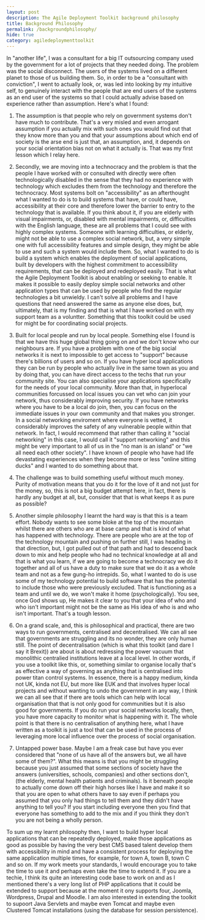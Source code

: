 ```yaml
---
layout: post
description: The Agile Deployment Toolkit background philosophy
title: Background Philosophy
permalink: /backgroundphilosophy/
hide: true
category: agiledeploymenttoolkit
---
```


In "another life", I was a consultant for a big IT outsourcing company used by the government for a lot of projects that they needed doing. The problem was the social disconnect. The users of the systems lived on a different planet to those of us building them. So, in order to be a "consultant with conviction", I went to actually look, or, was led into looking by my intuitive self, to genuinely interact with the people that are end users of the systems as an end user of the systems so that I could actually advise based on experience rather than assumption. Here's what I found:

1. The assumption is that people who rely on government systems don't have much to contribute. That's a very misled and even arrogant assumption if you actually mix with such ones you would find out that they know more than you and that your assumptions about which end of society is the arse end is just that, an assumption, and, it depends on your social orientation bias not on what it actually is. That was my first lesson which I relay here. 

2. Secondly, we are moving into a technocracy and the problem is that the people I have worked with or consulted with directly were often technologically disabled in the sense that they had no experience with technology which excludes them from the technology and therefore the technocracy. Most systems bolt on "accessibility" as an afterthought what I wanted to do is to build systems that have, or could have, accessibility at their core and therefore lower the barrier to entry to the technology that is available. If you think about it, if you are elderly with visual impairments, or, disabled with mental impairments, or, difficulties with the English language, these are all problems that I could see with highly complex systems. Someone with learning difficulties, or elderly, might not be able to use a complex social network, but, a very simple one with full accessibility features and simple design, they might be able to use and such a system would include them. So, what I wanted to do is build a system which enables the deployment of social applications, built by developers with the highest commitment to accessibility requirements, that can be deployed and redeployed easily. That is what the Agile Deployment Toolkit is about enabling or seeking to enable. It makes it possible to easily deploy simple social networks and other application types that can be used by people who find the regular technologies a bit unwieldy. I can't solve all problems and I have questions that need answered the same as anyone else does, but, ultimately, that is my finding and that is what I have worked on with my support team as a voluntter. Something that this toolkit could be used for might be for coordinating social projects. 

3. Built for local people and run by local people. Something else I found is that we have this huge global thing going on and we don't know who our neighbours are. If you have a problem with one of the big social networks it is next to impossible to get access to "support" because there's billions of users and so on. If you have hyper local applications they can be run by people who actually live in the same town as you and by doing that, you can have direct access to the techs that run your community site. You can also specialise your applications specifically for the needs of your local community. More than that, in hyperlocal communities forcussed on local issues you can vet who can join your network, thus considerably improving security. If you have networks where you have to be a local do join, then, you can focus on the immediate issues in your own community and that makes you stronger. In a social networking enviroment where everyone is vetted, it considerably improves the safety of any vulnerable people within that network. In fact, I would recommend that rather than calling it "social networking" in this case, I would call it "support networking" and this might be very important to all of us in the "no man is an island" or "we all need each other society". I have known of people who have had life devastating experiences when they become more or less "online sitting ducks" and I wanted to do something about that. 

4. The challenge was to build something useful without much money. Purity of motivation means that you do it for the love of it and not just for the money, so, this is not a big budget attempt here, in fact, there is hardly any budget at all, but, consider that that is what keeps it as pure as possible?

5. Another simple philosophy I learnt the hard way is that this is a team effort. Nobody wants to see some bloke at the top of the mountain whilst there are others who are at base camp and that is kind of what has happened with technology. There are people who are at the top of the technology mountain and pushing on further still, I was heading in that direction, but, I got pulled out of that path and had to descend back down to mix and help people who had no technical knowledge at all and that is what you learn, if we are going to become a technocracy we do it together and all of us have a duty to make sure that we do it as a whole team and not as a few gung-ho intrepids. So, what I wanted to do is use some of my technology potential to build software that has the potential to include those who were previously excluded. That is functioning as a team and until we do, we won't make it home (psychologically). You see, once God shows up, He makes it clear to you that your idea of who and who isn't important might not be the same as His idea of who is and who isn't important. That's a tough lesson. 

6. On a grand scale, and, this is philosophical and practical, there are two ways to run governments, centralised and decentralised. We can all see that governments are struggling and its no wonder, they are only human still. The point of decentralisation (which is what this toolkit (and dare I say it Brexit)) are about is about redressing the power vacuum that monolithic centralied institutions leave at a local level. In other words, if you use a toolkit like this, or, something similar to organise locally that's as effective a way of governing as anything that is centralised into power titan control systems. In essence, there is a happy medium, kinda not UK, kinda not EU, but more like EUK and that involves hyper local projects and without wanting to undo the government in any way, I think we can all see that if there are tools which can help with local organisation that that is not only good for communities but it is also good for governments. If you do run your social networks locally, then, you have more capacity to monitor what is happening with it. The whole point is that there is no centralisation of anything here, what I have written as a toolkit is just a tool that can be used in the process of leveraging more local influence over the process of social organisation.  

7. Untapped power base. Maybe I am a freak case but have you ever considered that "none of us have all of the answers but, we all have some of them?". What this means is that you might be struggling because you just assumed that some sections of society have the answers (universities, schools, companies) and other sections don't, (the elderly, mental health patients and criminals). Is it beneath people to actually come down off their high horses like I have and make it so that you are open to what others have to say even if perhaps you assumed that you only had things to tell them and they didn't have anything to tell you? If you start including everyone then you find that everyone has something to add to the mix and if you think they don't you are not being a wholly person.

To sum up my learnt philosophy then, I want to build hyper local applications that can be repeatedly deployed, make those applications as good as possible by having the very best CMS based talent develop them with accessibility in mind and have a consistent process for deploying the same application multiple times, for example, for town A, town B, town C and so on. If my work meets your standards, I would encourage you to take the time to use it and perhaps even take the time to extend it. If you are a techie, I think its quite an interesting code base to work on and as I mentioned there's a very long list of PHP applications that it could be extended to support because at the moment it ony supports four, Joomla, Wordpress, Drupal and Moodle. I am also interested in extending the toolkit to supoort Java Servlets and maybe even Tomcat and maybe even Clustered Tomcat installations (using the database for session persistence). 
